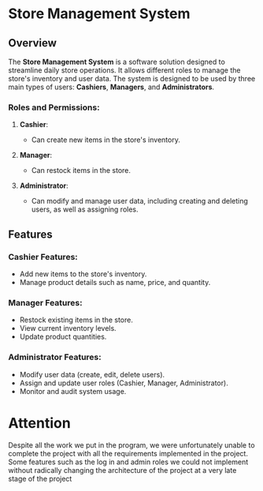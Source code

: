 # Store Management System

## Overview

The **Store Management System** is a software solution designed to streamline daily store operations. It allows different roles to manage the store's inventory and user data. The system is designed to be used by three main types of users: **Cashiers**, **Managers**, and **Administrators**.

### Roles and Permissions:
1. **Cashier**:  
   - Can create new items in the store's inventory.
   
2. **Manager**:  
   - Can restock items in the store.
   
3. **Administrator**:  
   - Can modify and manage user data, including creating and deleting users, as well as assigning roles.

## Features

### Cashier Features:
- Add new items to the store's inventory.
- Manage product details such as name, price, and quantity.

### Manager Features:
- Restock existing items in the store.
- View current inventory levels.
- Update product quantities.

### Administrator Features:
- Modify user data (create, edit, delete users).
- Assign and update user roles (Cashier, Manager, Administrator).
- Monitor and audit system usage.

# Attention
Despite all the work we put in the program, we were unfortunately unable to complete the project with all the requirements implemented in the project. Some features such as the log in and admin roles we could not implement without radically changing the architecture of the project at a very late stage of the project


